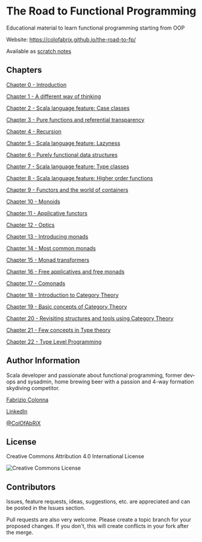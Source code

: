 # The Road to Functional Programming

Educational material to learn functional programming starting from OOP

Website: https://colofabrix.github.io/the-road-to-fp/

Available as [scratch notes](the_road_to_fp_notes.md)

## Chapters

[Chapter 0 - Introduction](00_introduction.md)

[Chapter 1 - A different way of thinking](01_different_way_of_thinking.md)

[Chapter 2 - Scala language feature: Case classes](02_case_classes.md)

[Chapter 3 - Pure functions and referential transparency](03_pure_functions.md)

[Chapter 4 - Recursion](04_recursion.md)

[Chapter 5 - Scala language feature: Lazyness](05_lazyness.md)

[Chapter 6 - Purely functional data structures](06_data_structures.md)

[Chapter 7 - Scala language feature: Type classes](07_type_classes.md)

[Chapter 8 - Scala language feature: Higher order functions](08_higher_order.md)

[Chapter 9 - Functors and the world of containers](09_functors.md)

[Chapter 10 - Monoids](10_monoids.md)

[Chapter 11 - Applicative functors](11_applicatives.md)

[Chapter 12 - Optics](12_optics.md)

[Chapter 13 - Introducing monads](13_introducing_monads.md)

[Chapter 14 - Most common monads](14_common_monads.md)

[Chapter 15 - Monad transformers](15_monad_transformers.md)

[Chapter 16 - Free applicatives and free monads](16_free_applicatives_monads.md)

[Chapter 17 - Comonads](17_comonads.md)

[Chapter 18 - Introduction to Category Theory](18_intro_category_theory.md)

[Chapter 19 - Basic concepts of Category Theory](19_basic_categories.md)

[Chapter 20 - Revisiting structures and tools using Category Theory](20_revisiting_with_cats.md)

[Chapter 21 - Few concepts in Type theory](21_type_theory_concepts.md)

[Chapter 22 - Type Level Programming](22_type_level_programming.md)

## Author Information

Scala developer and passionate about functional programming, former dev-ops and sysadmin, home
brewing beer with a passion and 4-way formation skydiving competitor.

[Fabrizio Colonna](mailto:colofabrix@tin.it)

[LinkedIn](https://www.linkedin.com/in/fabrizio-colonna-9a70406a/)

[@ColOfAbRiX](https://github.com/ColOfAbRiX)

## License

Creative Commons Attribution 4.0 International License

![Creative Commons License][CC-BY-4.0]

## Contributors

Issues, feature requests, ideas, suggestions, etc. are appreciated and can be posted in the Issues section.

Pull requests are also very welcome. Please create a topic branch for your proposed changes. If you
don't, this will create conflicts in your fork after the merge.

[CC-BY-4.0]: https://i.creativecommons.org/l/by/4.0/88x31.png "Creative Commons License"
